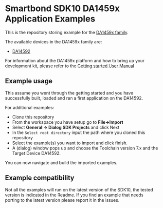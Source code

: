 # Smartbond SDK10 DA1459x Application Examples

This is the repository storing example for the [DA1459x family](https://www.renesas.com/us/en/products/wireless-connectivity/bluetooth-low-energy).

The available devices in the DA1459x family are:

- [DA14592](https://www.renesas.com/us/en/products/wireless-connectivity/bluetooth-low-energy/da14592-smartbond-multi-core-bluetooth-le-52-soc-embedded-flash)

For information about the DA1459x platform and how to bring up your development kit, please refer to the [Getting started User Manual](https://lpccs-docs.renesas.com/um-b-166-da1459x_getting_started/index.html)

## Example usage

This assume you went through the getting started and you have successfully built, loaded and ran a first application on the DA14592.

For additional examples:

- Clone this repository
- From the workspace you have setup go to **File->Import**
- Select **General -> Dialog SDK Projects** and click Next
- In the `Select root directory` input the path where you cloned this repository
- Select the example(s) you want to import and click finish.
- A (dialog) window pops up and choose the Toolchain version 7.x and the Target Device DA14592. 

You can now navigate and build the imported examples.

## Example compatibility

Not all the examples will run on the latest version of the SDK10, the tested version is indicated in the Readme. If you find an example that needs porting to the latest version please report it in the issues.
